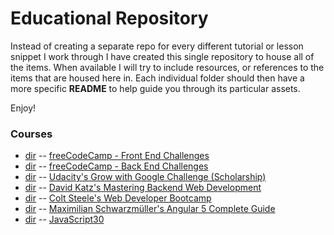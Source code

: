 # Educational Repository

Instead of creating a separate repo for every different tutorial or lesson snippet I work through I have created this single repository to house all of the items. When available I will try to include resources, or references to the items that are housed here in. Each individual folder should then have a more specific **README** to help guide you through its particular assets.  
  
Enjoy!  
  
### Courses
- [dir](fcc-frontend) -- [freeCodeCamp - Front End Challenges](https://www.freecodecamp.org)
- [dir](fcc-backend) -- [freeCodeCamp - Back End Challenges](https://www.freecodecamp.org)
- [dir](udacity/google) -- [Udacity's Grow with Google Challenge (Scholarship)](https://www.udacity.com/grow-with-google)
- [dir](udemy/node-postgres) -- [David Katz's Mastering Backend Web Development](https://www.udemy.com/node-postgresql/)
- [dir](udemy/web-developer) -- [Colt Steele's Web Developer Bootcamp](https://www.udemy.com/the-web-developer-bootcamp/)
- [dir](udemy/angular) -- [Maximilian Schwarzmüller's Angular 5 Complete Guide](https://www.udemy.com/the-complete-guide-to-angular-2/)
- [dir](javascript30) -- [JavaScript30](https://www.javascript30.com)
